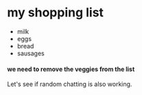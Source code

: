 # my shopping list
- milk 
- eggs
- bread
- sausages

#### we need to remove the veggies from the list

Let's see if random chatting is also working.
